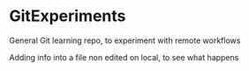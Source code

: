 # GitExperiments
General Git learning repo, to experiment with remote workflows

Adding info into a file non edited on local, to see what happens
